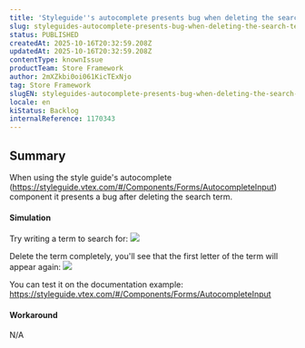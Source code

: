 ```yaml
---
title: 'Styleguide''s autocomplete presents bug when deleting the search term'
slug: styleguides-autocomplete-presents-bug-when-deleting-the-search-term
status: PUBLISHED
createdAt: 2025-10-16T20:32:59.208Z
updatedAt: 2025-10-16T20:32:59.208Z
contentType: knownIssue
productTeam: Store Framework
author: 2mXZkbi0oi061KicTExNjo
tag: Store Framework
slugEN: styleguides-autocomplete-presents-bug-when-deleting-the-search-term
locale: en
kiStatus: Backlog
internalReference: 1170343
---
```


## Summary


When using the style guide's autocomplete (https://styleguide.vtex.com/#/Components/Forms/AutocompleteInput) component it presents a bug after deleting the search term.


#### Simulation


Try writing a term to search for:
 ![](https://vtexhelp.zendesk.com/attachments/token/wDC5HfVy0hJJByej9GmJCxyNN/?name=image.png)

Delete the term completely, you'll see that the first letter of the term will appear again:
 ![](https://vtexhelp.zendesk.com/attachments/token/sSFMXx0RqDQRFbFMg5rUUgE0Q/?name=image.png)

You can test it on the documentation example: https://styleguide.vtex.com/#/Components/Forms/AutocompleteInput


#### Workaround


N/A



